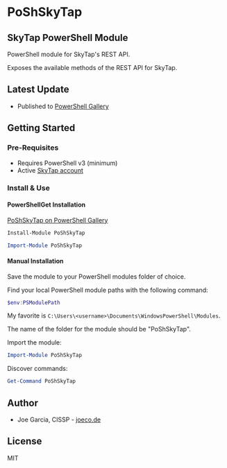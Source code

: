 # PoShSkyTap

## SkyTap PowerShell Module

PowerShell module for SkyTap's REST API.

Exposes the available methods of the REST API for SkyTap.

## Latest Update

* Published to [PowerShell Gallery](https://www.powershellgallery.com/packages/PoShSkyTap/1.0.0)

## Getting Started

### Pre-Requisites

* Requires PowerShell v3 (minimum)
* Active [SkyTap account](https://cloud.skytap.com)

### Install & Use

#### PowerShellGet Installation

[PoShSkyTap on PowerShell Gallery](https://www.powershellgallery.com/packages/PoShSkyTap/1.0.0)

```powershell
Install-Module PoShSkyTap
```

```powershell
Import-Module PoShSkyTap
```

#### Manual Installation

Save the module to your PowerShell modules folder of choice.

Find your local PowerShell module paths with the following command:

```powershell
$env:PSModulePath
```

My favorite is `C:\Users\<username>\Documents\WindowsPowerShell\Modules`.

The name of the folder for the module should be "PoShSkyTap".

Import the module:

```powershell
Import-Module PoShSkyTap
```

Discover commands:

```powershell
Get-Command PoShSkyTap
```

## Author

* Joe Garcia, CISSP - [joeco.de](https://joeco.de)

## License

MIT